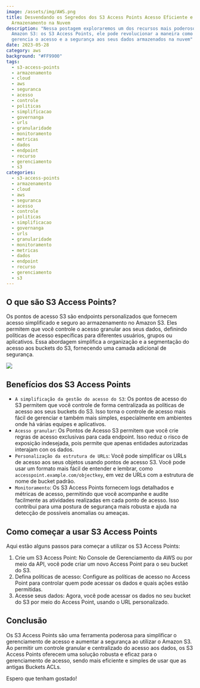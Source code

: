 ```yaml
---
image: /assets/img/AWS.png
title: Desvendando os Segredos dos S3 Access Points Acesso Eficiente e Seguro ao
  Armazenamento na Nuvem
description: "Nessa postagem exploraremos um dos recursos mais poderosos do
  Amazon S3: os S3 Access Points, ele pode revolucionar a maneira como você
  gerencia o acesso e a segurança aos seus dados armazenados na nuvem"
date: 2023-05-28
category: aws
background: "#FF9900"
tags:
  - s3-access-points
  - armazenamento
  - cloud
  - aws
  - seguranca
  - acesso
  - controle
  - politicas
  - simplificacao
  - governanga
  - urls
  - granularidade
  - monitoramento
  - metricas
  - dados
  - endpoint
  - recurso
  - gerenciamento
  - s3
categories:
  - s3-access-points
  - armazenamento
  - cloud
  - aws
  - seguranca
  - acesso
  - controle
  - politicas
  - simplificacao
  - governanga
  - urls
  - granularidade
  - monitoramento
  - metricas
  - dados
  - endpoint
  - recurso
  - gerenciamento
  - s3
---
```

## O que são S3 Access Points?

Os pontos de acesso S3 são endpoints personalizados que fornecem acesso simplificado e seguro ao armazenamento no Amazon S3. Eles permitem que você controle o acesso granular aos seus dados, definindo políticas de acesso específicas para diferentes usuários, grupos ou aplicativos. Essa abordagem simplifica a organização e a segmentação do acesso aos buckets do S3, fornecendo uma camada adicional de segurança.

![](/assets/img/s3-access-points.png)

## Benefícios dos S3 Access Points

* `A simplificação da gestão do acesso do S3`: Os pontos de acesso do S3 permitem que você controle de forma centralizada as políticas de acesso aos seus buckets do S3. Isso torna o controle de acesso mais fácil de gerenciar e também mais simples, especialmente em ambientes onde há várias equipes e aplicativos.
* `Acesso granular`: Os Pontos de Acesso S3 permitem que você crie regras de acesso exclusivas para cada endpoint. Isso reduz o risco de exposição indesejada, pois permite que apenas entidades autorizadas interajam con os dados.
* `Personalização da estrutura de URLs`: Você pode simplificar os URLs de acesso aos seus objetos usando pontos de acesso S3. Você pode usar um formato mais fácil de entender e lembrar, como `accesspoint.example.com/objectkey`, em vez de URLs com a estrutura de nome de bucket padrão.
* `Monitoramento`: Os S3 Access Points fornecem logs detalhados e métricas de acesso, permitindo que você acompanhe e audite facilmente as atividades realizadas em cada ponto de acesso. Isso contribui para uma postura de segurança mais robusta e ajuda na detecção de possíveis anomalias ou ameaças.

## Como começar a usar S3 Access Points

Aqui estão alguns passos para começar a utilizar os S3 Access Points:

1. Crie um S3 Access Point: No Console de Gerenciamento da AWS ou por meio da API, você pode criar um novo Access Point para o seu bucket do S3.
2. Defina políticas de acesso: Configure as políticas de acesso no Access Point para controlar quem pode acessar os dados e quais ações estão permitidas.
3. Acesse seus dados: Agora, você pode acessar os dados no seu bucket do S3 por meio do Access Point, usando o URL personalizado.

## Conclusão

Os S3 Access Points são uma ferramenta poderosa para simplificar o gerenciamento de acesso e aumentar a segurança ao utilizar o Amazon S3. Ao permitir um controle granular e centralizado do acesso aos dados, os S3 Access Points oferecem uma solução robusta e eficaz para o gerenciamento de acesso, sendo mais eficiente e simples de usar que as antigas Buckets ACLs.

E﻿spero que tenham gostado!